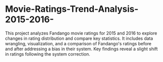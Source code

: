 # Movie-Ratings-Trend-Analysis-2015-2016-
This project analyzes Fandango movie ratings for 2015 and 2016 to explore changes in rating distribution and compare key statistics. It includes data wrangling, visualization, and a comparison of Fandango's ratings before and after addressing a bias in their system. Key findings reveal a slight shift in ratings following the system correction.
